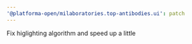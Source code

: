 ```yaml
---
'@platforma-open/milaboratories.top-antibodies.ui': patch
---
```


Fix higlighting algorithm and speed up a little
